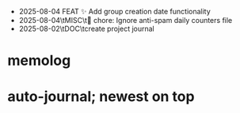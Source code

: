 * 2025-08-04	FEAT	✨ Add group creation date functionality
* 2025-08-04\tMISC\t🧹 chore: Ignore anti-spam daily counters file
* 2025-08-02\tDOC\tcreate project journal
# memolog
# auto-journal; newest on top

